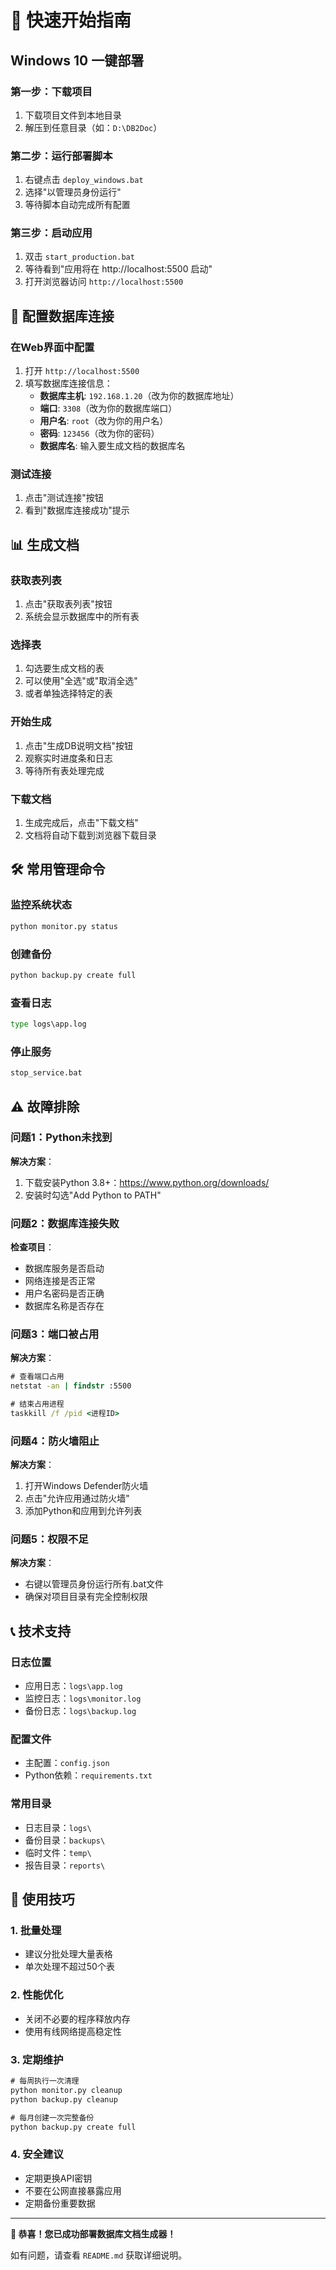 # 🚀 快速开始指南

## Windows 10 一键部署

### 第一步：下载项目
1. 下载项目文件到本地目录
2. 解压到任意目录（如：`D:\DB2Doc`）

### 第二步：运行部署脚本
1. 右键点击 `deploy_windows.bat`
2. 选择"以管理员身份运行"
3. 等待脚本自动完成所有配置

### 第三步：启动应用
1. 双击 `start_production.bat`
2. 等待看到"应用将在 http://localhost:5500 启动"
3. 打开浏览器访问 `http://localhost:5500`

## 🔧 配置数据库连接

### 在Web界面中配置
1. 打开 `http://localhost:5500`
2. 填写数据库连接信息：
   - **数据库主机**: `192.168.1.20`（改为你的数据库地址）
   - **端口**: `3308`（改为你的数据库端口）
   - **用户名**: `root`（改为你的用户名）
   - **密码**: `123456`（改为你的密码）
   - **数据库名**: 输入要生成文档的数据库名

### 测试连接
1. 点击"测试连接"按钮
2. 看到"数据库连接成功"提示

## 📊 生成文档

### 获取表列表
1. 点击"获取表列表"按钮
2. 系统会显示数据库中的所有表

### 选择表
1. 勾选要生成文档的表
2. 可以使用"全选"或"取消全选"
3. 或者单独选择特定的表

### 开始生成
1. 点击"生成DB说明文档"按钮
2. 观察实时进度条和日志
3. 等待所有表处理完成

### 下载文档
1. 生成完成后，点击"下载文档"
2. 文档将自动下载到浏览器下载目录

## 🛠️ 常用管理命令

### 监控系统状态
```cmd
python monitor.py status
```

### 创建备份
```cmd
python backup.py create full
```

### 查看日志
```cmd
type logs\app.log
```

### 停止服务
```cmd
stop_service.bat
```

## ⚠️ 故障排除

### 问题1：Python未找到
**解决方案**：
1. 下载安装Python 3.8+：https://www.python.org/downloads/
2. 安装时勾选"Add Python to PATH"

### 问题2：数据库连接失败
**检查项目**：
- 数据库服务是否启动
- 网络连接是否正常
- 用户名密码是否正确
- 数据库名称是否存在

### 问题3：端口被占用
**解决方案**：
```cmd
# 查看端口占用
netstat -an | findstr :5500

# 结束占用进程
taskkill /f /pid <进程ID>
```

### 问题4：防火墙阻止
**解决方案**：
1. 打开Windows Defender防火墙
2. 点击"允许应用通过防火墙"
3. 添加Python和应用到允许列表

### 问题5：权限不足
**解决方案**：
- 右键以管理员身份运行所有.bat文件
- 确保对项目目录有完全控制权限

## 📞 技术支持

### 日志位置
- 应用日志：`logs\app.log`
- 监控日志：`logs\monitor.log`
- 备份日志：`logs\backup.log`

### 配置文件
- 主配置：`config.json`
- Python依赖：`requirements.txt`

### 常用目录
- 日志目录：`logs\`
- 备份目录：`backups\`
- 临时文件：`temp\`
- 报告目录：`reports\`

## 🎯 使用技巧

### 1. 批量处理
- 建议分批处理大量表格
- 单次处理不超过50个表

### 2. 性能优化
- 关闭不必要的程序释放内存
- 使用有线网络提高稳定性

### 3. 定期维护
```cmd
# 每周执行一次清理
python monitor.py cleanup
python backup.py cleanup

# 每月创建一次完整备份
python backup.py create full
```

### 4. 安全建议
- 定期更换API密钥
- 不要在公网直接暴露应用
- 定期备份重要数据

---

**🎉 恭喜！您已成功部署数据库文档生成器！**

如有问题，请查看 `README.md` 获取详细说明。